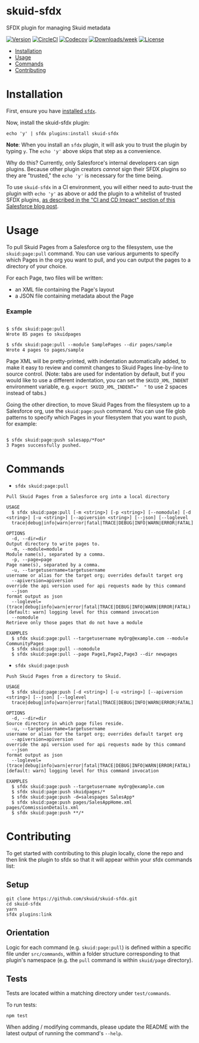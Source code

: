 skuid-sfdx
==========

SFDX plugin for managing Skuid metadata

[![Version](https://img.shields.io/npm/v/skuid-sfdx.svg)](https://npmjs.org/package/skuid-sfdx)
[![CircleCI](https://circleci.com/gh/skuid/skuid-sfdx/tree/master.svg?style=shield)](https://circleci.com/gh/skuid/skuid-sfdx/tree/master)
[![Codecov](https://codecov.io/gh/skuid/skuid-sfdx/branch/master/graph/badge.svg)](https://codecov.io/gh/skuid/skuid-sfdx)
[![Downloads/week](https://img.shields.io/npm/dw/skuid-sfdx.svg)](https://npmjs.org/package/skuid-sfdx)
[![License](https://img.shields.io/npm/l/skuid-sfdx.svg)](https://github.com/skuid/skuid-sfdx/blob/master/package.json)

<!-- toc -->
* [Installation](#installation)
* [Usage](#usage)
* [Commands](#commands)
* [Contributing](#contributing)
<!-- tocstop -->

<!-- install -->
# Installation

First, ensure you have [installed `sfdx`](https://developer.salesforce.com/docs/atlas.en-us.sfdx_setup.meta/sfdx_setup/sfdx_setup_install_cli.htm).

Now, install the skuid-sfdx plugin:

```sh-session
echo 'y' | sfdx plugins:install skuid-sfdx
```

**Note**: When you install an `sfdx` plugin, it will ask you to trust the plugin by typing `y`. The `echo 'y'` above skips that step as a convenience. 

Why do this? Currently, only Salesforce's internal developers can sign plugins. Because other plugin creators *cannot* sign their SFDX plugins so they are "trusted," the `echo 'y'` is necessary for the time being.

To use `skuid-sfdx` in a CI environment, you will either need to auto-trust the plugin with `echo 'y'` as above or add the plugin to a whitelist of trusted SFDX plugins, [as described in the "CI and CD Impact" section of this Salesforce blog post](https://developer.salesforce.com/blogs/2017/10/salesforce-dx-cli-plugin-update.html).

<!-- installstop -->

<!-- usage -->
# Usage

To pull Skuid Pages from a Salesforce org to the filesystem, use the `skuid:page:pull` command. You can use various arguments to specify which Pages in the org you want to pull, and you can output the pages to a directory of your choice.

For each Page, two files will be written:

  - an XML file containing the Page's layout
  - a JSON file containing metadata about the Page

### Example

```sh-session

$ sfdx skuid:page:pull
Wrote 85 pages to skuidpages

$ sfdx skuid:page:pull --module SamplePages --dir pages/sample
Wrote 4 pages to pages/sample
```

Page XML will be pretty-printed, with indentation automatically added, to make it easy to review and commit changes to Skuid Pages line-by-line to source control. (Note: tabs are used for indentation by default, but if you would like to use a different indentation, you can set the `SKUID_XML_INDENT` environment variable, e.g. `export SKUID_XML_INDENT="  "` to use 2 spaces instead of tabs.)

Going the other direction, to move Skuid Pages from the filesystem up to a Salesforce org, use the `skuid:page:push` command. You can use file glob patterns to specify which Pages in your filesystem that you want to push, for example:

```sh-session

$ sfdx skuid:page:push salesapp/*Foo*
3 Pages successfully pushed.

```

<!-- usagestop -->

<!-- commands -->
# Commands
* `sfdx skuid:page:pull`

```
Pull Skuid Pages from a Salesforce org into a local directory

USAGE
  $ sfdx skuid:page:pull [-m <string>] [-p <string>] [--nomodule] [-d <string>] [-u <string>] [--apiversion <string>] [--json] [--loglevel 
  trace|debug|info|warn|error|fatal|TRACE|DEBUG|INFO|WARN|ERROR|FATAL]

OPTIONS
  -d, --dir=dir                                                                     Output directory to write pages to.
  -m, --module=module                                                               Module name(s), separated by a comma.
  -p, --page=page                                                                   Page name(s), separated by a comma.
  -u, --targetusername=targetusername                                               username or alias for the target org; overrides default target org
  --apiversion=apiversion                                                           override the api version used for api requests made by this command
  --json                                                                            format output as json
  --loglevel=(trace|debug|info|warn|error|fatal|TRACE|DEBUG|INFO|WARN|ERROR|FATAL)  [default: warn] logging level for this command invocation
  --nomodule                                                                        Retrieve only those pages that do not have a module

EXAMPLES
  $ sfdx skuid:page:pull --targetusername myOrg@example.com --module CommunityPages
  $ sfdx skuid:page:pull --nomodule
  $ sfdx skuid:page:pull --page Page1,Page2,Page3 --dir newpages

```

* `sfdx skuid:page:push`

```
Push Skuid Pages from a directory to Skuid.

USAGE
  $ sfdx skuid:page:push [-d <string>] [-u <string>] [--apiversion <string>] [--json] [--loglevel 
  trace|debug|info|warn|error|fatal|TRACE|DEBUG|INFO|WARN|ERROR|FATAL]

OPTIONS
  -d, --dir=dir                                                                     Source directory in which page files reside.
  -u, --targetusername=targetusername                                               username or alias for the target org; overrides default target org
  --apiversion=apiversion                                                           override the api version used for api requests made by this command
  --json                                                                            format output as json
  --loglevel=(trace|debug|info|warn|error|fatal|TRACE|DEBUG|INFO|WARN|ERROR|FATAL)  [default: warn] logging level for this command invocation

EXAMPLES
  $ sfdx skuid:page:push --targetusername myOrg@example.com
  $ sfdx skuid:page:push skuidpages/*
  $ sfdx skuid:page:push -d=salespages SalesApp*
  $ sfdx skuid:page:push pages/SalesAppHome.xml pages/CommissionDetails.xml
  $ sfdx skuid:page:push **/*
```

<!-- commandsstop -->

<!-- contributing -->
# Contributing

To get started with contributing to this plugin locally, clone the repo and then link the plugin to sfdx so that it will appear within your sfdx commands list:

## Setup

```sh-session
git clone https://github.com/skuid/skuid-sfdx.git
cd skuid-sfdx
yarn
sfdx plugins:link
```

## Orientation

Logic for each command (e.g. `skuid:page:pull`) is defined within a specific file under `src/commands`, within a folder structure corresponding to that plugin's namespace (e.g. the `pull` command is within `skuid/page` directory).

## Tests

Tests are located within a matching directory under `test/commands`.

To run tests: 

```sh-session
npm test
```

When adding / modifying commands, please update the README with the latest output of running the command's `--help`.

<!-- contributingstop -->
